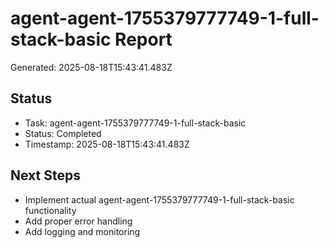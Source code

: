 # agent-agent-1755379777749-1-full-stack-basic Report

Generated: 2025-08-18T15:43:41.483Z

## Status
- Task: agent-agent-1755379777749-1-full-stack-basic
- Status: Completed
- Timestamp: 2025-08-18T15:43:41.483Z

## Next Steps
- Implement actual agent-agent-1755379777749-1-full-stack-basic functionality
- Add proper error handling
- Add logging and monitoring
